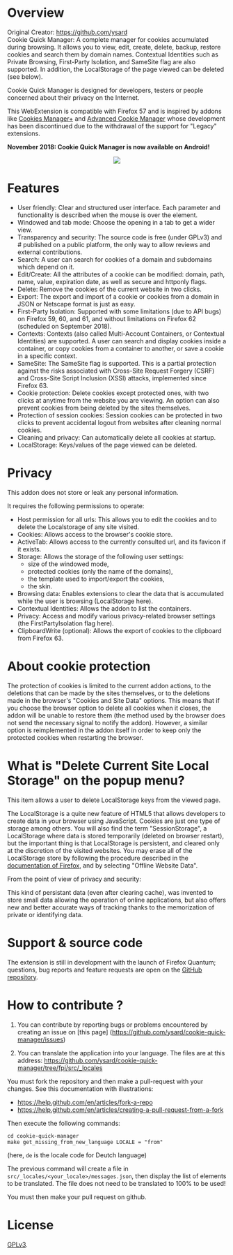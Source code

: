 # Overview
Original Creator: https://github.com/ysard   
Cookie Quick Manager: A complete manager for cookies accumulated during browsing.
It allows you to view, edit, create, delete, backup, restore cookies and search them by domain names. Contextual Identities such as Private Browsing, First-Party Isolation, and SameSite flag are also supported.
In addition, the LocalStorage of the page viewed can be deleted (see below).

Cookie Quick Manager is designed for developers, testers or people
concerned about their privacy on the Internet.

This WebExtension is compatible with Firefox 57 and is inspired by addons like [Cookies Manager+](https://addons.mozilla.org/fr/firefox/addon/cookies-manager-plus/) and [Advanced Cookie Manager](https://addons.mozilla.org/fr/firefox/addon/cookie-manager/) whose development has been discontinued due to the withdrawal of the support for "Legacy" extensions.

**November 2018: Cookie Quick Manager is now available on Android!**

<p align="center">
<img  src="https://raw.githubusercontent.com/ysard/cookie-quick-manager/fpi/AMO/screenshots/github.png">
</p>


# Features

* User friendly: Clear and structured user interface. Each parameter and functionality is described when the mouse is over the element.
* Windowed and tab mode: Choose the opening in a tab to get a wider view.
* Transparency and security: The source code is free (under GPLv3) and # published on a public platform, the only way to allow reviews and external contributions.
* Search: A user can search for cookies of a domain and subdomains which depend on it.
* Edit/Create: All the attributes of a cookie can be modified: domain, path, name, value, expiration date, as well as secure and httponly flags.
* Delete: Remove the cookies of the current website in two clicks.
* Export: The export and import of a cookie or cookies from a domain in JSON or Netscape format is just as easy.
* First-Party Isolation: Supported with some limitations (due to API bugs) on Firefox 59, 60, and 61, and without limitations on Firefox 62 (scheduled on September 2018).
* Contexts: Contexts (also called Multi-Account Containers, or Contextual Identities) are supported. A user can search and display cookies inside a container, or copy cookies from a container to another, or save a cookie in a specific context.
* SameSite: The SameSite flag is supported. This is a partial protection against the risks associated with Cross-Site Request Forgery (CSRF) and Cross-Site Script Inclusion (XSSI) attacks, implemented since Firefox 63.
* Cookie protection: Delete cookies except protected ones, with two clicks at anytime from the website you are viewing. An option can also prevent cookies from being deleted by the sites themselves.
* Protection of session cookies: Session cookies can be protected in two clicks to prevent accidental logout from websites after cleaning normal cookies.
* Cleaning and privacy: Can automatically delete all cookies at startup.
* LocalStorage: Keys/values of the page viewed can be deleted.


# Privacy

This addon does not store or leak any personal information.

It requires the following permissions to operate:

* Host permission for all urls: This allows you to edit the cookies and to delete the Localstorage of any site visited.
* Cookies: Allows access to the browser's cookie store.
* ActiveTab: Allows access to the currently consulted url, and its favicon if it exists.
* Storage: Allows the storage of the following user settings:
    - size of the windowed mode,
    - protected cookies (only the name of the domains),
    - the template used to import/export the cookies,
    - the skin.
* Browsing data: Enables extensions to clear the data that is accumulated while the user is browsing (LocalStorage here).
* Contextual Identities: Allows the addon to list the containers.
* Privacy: Access and modify various privacy-related browser settings (the FirstPartyIsolation flag here).
* ClipboardWrite (optional): Allows the export of cookies to the clipboard from Firefox 63.


# About cookie protection

The protection of cookies is limited to the current addon actions, to the deletions that can be made by the sites themselves, or to the deletions made in the browser's "Cookies and Site Data" options.
This means that if you choose the browser option to delete all cookies when it closes, the addon will be unable to restore them (the method used by the browser does not send the necessary signal to notify the addon). However, a similar option is reimplemented in the addon itself in order to keep only the protected cookies when restarting the browser.


# What is "Delete Current Site Local Storage" on the popup menu?

This item allows a user to delete LocalStorage keys from the viewed page.

The LocalStorage is a quite new feature of HTML5 that allows developers to create data in your browser using JavaScript. Cookies are just one type of storage among others.
You will also find the term "SessionStorage", a LocalStorage where data is stored temporarily (deleted on browser restart), but the important thing is that LocalStorage is persistent, and cleared only at the discretion of the visited websites.
You may erase all of the LocalStorage store by following the procedure described in the [documentation of Firefox](https://support.mozilla.org/en-US/kb/delete-cookies-remove-info-websites-stored#w_delete-all-cookies), and by selecting "Offline Website Data".

From the point of view of privacy and security:

This kind of persistant data (even after clearing cache), was invented to store small data allowing the operation of online applications, but also offers new and better accurate ways of tracking thanks to the memorization of private or identifying data.


# Support & source code

The extension is still in development with the launch of Firefox Quantum; questions, bug reports and feature requests are open on the [GitHub repository](https://github.com/ysard/cookie-quick-manager/issues).


# How to contribute ?

1. You can contribute by reporting bugs or problems encountered by creating an issue on [this page] (https://github.com/ysard/cookie-quick-manager/issues)


2. You can translate the application into your language.
The files are at this address:
https://github.com/ysard/cookie-quick-manager/tree/fpi/src/_locales

You must fork the repository and then make a pull-request with your changes.
See this documentation with illustrations:

- https://help.github.com/en/articles/fork-a-repo
- https://help.github.com/en/articles/creating-a-pull-request-from-a-fork

Then execute the following commands:

    cd cookie-quick-manager
    make get_missing_from_new_language LOCALE = "from"

(here, `de` is the locale code for Deutch language)

The previous command will create a file in `src/_locales/<your_locale>/messages.json`,
then display the list of elements to be translated.
The file does not need to be translated to 100% to be used!

You must then make your pull request on github.


# License

[GPLv3](https://github.com/ysard/cookie-quick-manager/blob/master/LICENSE").
